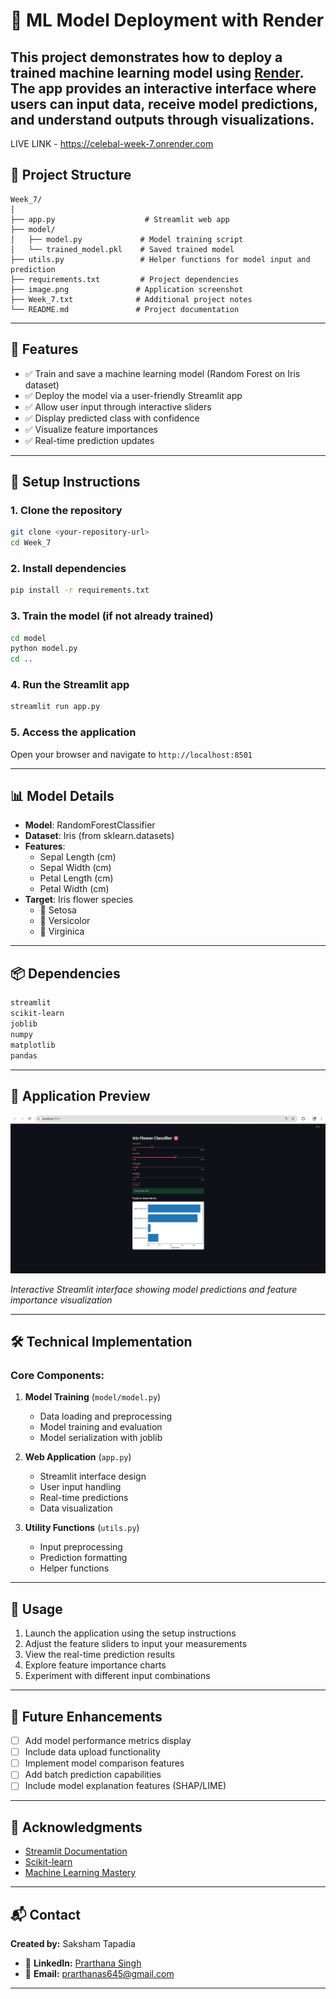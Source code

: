 # 🌟 ML Model Deployment with Render

This project demonstrates how to deploy a trained machine learning model using [Render](https://render.com/). The app provides an interactive interface where users can input data, receive model predictions, and understand outputs through visualizations.
---
LIVE LINK - https://celebal-week-7.onrender.com

## 📁 Project Structure

```
Week_7/
│
├── app.py                    # Streamlit web app
├── model/
│   ├── model.py             # Model training script
│   └── trained_model.pkl    # Saved trained model
├── utils.py                 # Helper functions for model input and prediction
├── requirements.txt         # Project dependencies
├── image.png               # Application screenshot
├── Week_7.txt              # Additional project notes
└── README.md               # Project documentation
```

---

## 🚀 Features

- ✅ Train and save a machine learning model (Random Forest on Iris dataset)
- ✅ Deploy the model via a user-friendly Streamlit app
- ✅ Allow user input through interactive sliders
- ✅ Display predicted class with confidence
- ✅ Visualize feature importances
- ✅ Real-time prediction updates

---

## 🔧 Setup Instructions

### 1. **Clone the repository**
```bash
git clone <your-repository-url>
cd Week_7
```

### 2. **Install dependencies**
```bash
pip install -r requirements.txt
```

### 3. **Train the model** (if not already trained)
```bash
cd model
python model.py
cd ..
```

### 4. **Run the Streamlit app**
```bash
streamlit run app.py
```

### 5. **Access the application**
Open your browser and navigate to `http://localhost:8501`

---

## 📊 Model Details

- **Model**: RandomForestClassifier
- **Dataset**: Iris (from sklearn.datasets)
- **Features**: 
  - Sepal Length (cm)
  - Sepal Width (cm)
  - Petal Length (cm)
  - Petal Width (cm)
- **Target**: Iris flower species
  - 🌸 Setosa
  - 🌺 Versicolor  
  - 🌻 Virginica

---

## 📦 Dependencies

```txt
streamlit
scikit-learn
joblib
numpy
matplotlib
pandas
```

---

## 📸 Application Preview

![Application Screenshot](image.png)

*Interactive Streamlit interface showing model predictions and feature importance visualization*

---

## 🛠️ Technical Implementation

### Core Components:

1. **Model Training** (`model/model.py`)
   - Data loading and preprocessing
   - Model training and evaluation
   - Model serialization with joblib

2. **Web Application** (`app.py`)
   - Streamlit interface design
   - User input handling
   - Real-time predictions
   - Data visualization

3. **Utility Functions** (`utils.py`)
   - Input preprocessing
   - Prediction formatting
   - Helper functions

---

## 🎯 Usage

1. Launch the application using the setup instructions
2. Adjust the feature sliders to input your measurements
3. View the real-time prediction results
4. Explore feature importance charts
5. Experiment with different input combinations

---

## 🔮 Future Enhancements

- [ ] Add model performance metrics display
- [ ] Include data upload functionality
- [ ] Implement model comparison features
- [ ] Add batch prediction capabilities
- [ ] Include model explanation features (SHAP/LIME)

---

## 🙌 Acknowledgments

- [Streamlit Documentation](https://docs.streamlit.io/)
- [Scikit-learn](https://scikit-learn.org/)
- [Machine Learning Mastery](https://machinelearningmastery.com/)

---

## 📬 Contact

**Created by:** Saksham Tapadia

- 💼 **LinkedIn:** [Prarthana Singh](https://www.linkedin.com/in/prarthanasingh/)
- 📧 **Email:** prarthanas645@gmail.com

---
